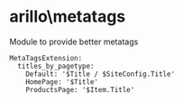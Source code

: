 # arillo\metatags

Module to provide better metatags

```
MetaTagsExtension:
  titles_by_pagetype:
    Default: '$Title / $SiteConfig.Title'
    HomePage: '$Title'
    ProductsPage: '$Item.Title'
```
